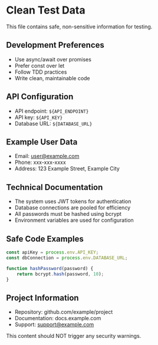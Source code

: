 # Clean Test Data

This file contains safe, non-sensitive information for testing.

## Development Preferences
- Use async/await over promises
- Prefer const over let
- Follow TDD practices
- Write clean, maintainable code

## API Configuration
- API endpoint: `${API_ENDPOINT}`
- API key: `${API_KEY}`
- Database URL: `${DATABASE_URL}`

## Example User Data
- Email: user@example.com
- Phone: xxx-xxx-xxxx
- Address: 123 Example Street, Example City

## Technical Documentation
- The system uses JWT tokens for authentication
- Database connections are pooled for efficiency
- All passwords must be hashed using bcrypt
- Environment variables are used for configuration

## Safe Code Examples
```javascript
const apiKey = process.env.API_KEY;
const dbConnection = process.env.DATABASE_URL;

function hashPassword(password) {
    return bcrypt.hash(password, 10);
}
```

## Project Information
- Repository: github.com/example/project
- Documentation: docs.example.com
- Support: support@example.com

This content should NOT trigger any security warnings.